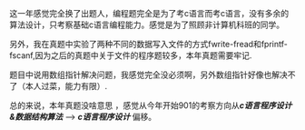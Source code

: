 这一年感觉完全换了出题人，编程题完全是为了考c语言而考c语言，没有多余的算法设计，只考察基础c语言编程能力。感觉是为了照顾非计算机科班的同学。

另外，我在真题中实验了两种不同的数据写入文件的方式fwrite-fread和fprintf-fscanf,因为之后的真题中关于文件的程序题较多，本年真题需要牢记.

题目中说用数组指针解决问题，我感觉完全没必须啊，另外数组指针好像也解决不了（本人过菜，能力有限）.

总的来说，本年真题没啥意思 ，感觉从今年开始901的考察方向从***c语言程序设计&数据结构算法*** --> ***c语言程序设计*** 偏移。
